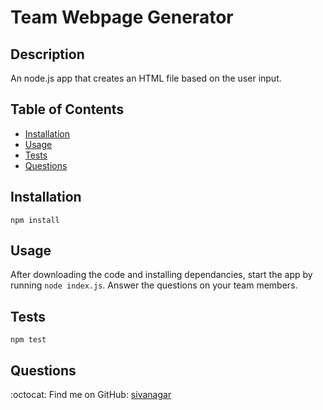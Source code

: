 # Team Webpage Generator

## Description  <br /> 
An node.js app that creates an HTML file based on the user input.


## Table of Contents

* [Installation](#installation)
* [Usage](#usage)
* [Tests](#Tests)
* [Questions](#Questions)


## Installation <br />
`npm install`

## Usage <br />
After downloading the code and installing dependancies, start the app by running
 `node index.js`. 
 Answer the questions on your team members.



## Tests <br />
`npm test`


## Questions

:octocat: Find me on GitHub: [sivanagar](https://github.com/sivanagar) 


